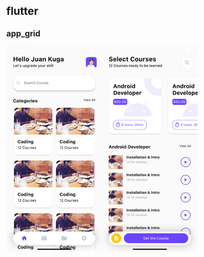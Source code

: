 # flutter
## app_grid

[![Foo](app_grid/assets/demo.png)](https://github.com/juankp3/flutter/tree/main/app_grid)
